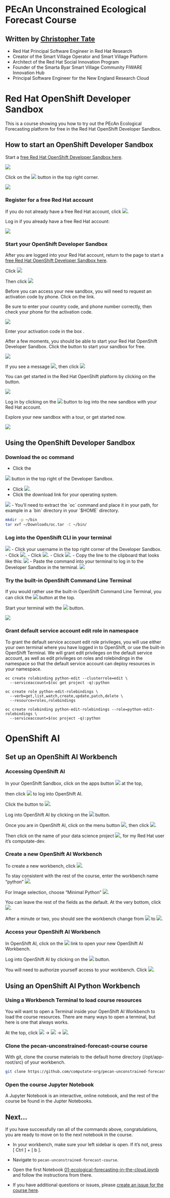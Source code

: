 

# PEcAn Unconstrained Ecological Forecast Course

## Written by [Christopher Tate](https://www.computate.org/)

- Red Hat Principal Software Engineer in Red Hat Research 
- Creator of the Smart Village Operator and Smart Village Platform 
- Architect of the Red Hat Social Innovation Program 
- Founder of the Smarta Byar Smart Village Community FIWARE Innovation Hub 
- Principal Software Engineer for the New England Research Cloud

# Red Hat OpenShift Developer Sandbox

This is a course showing you how to try out the PEcAn Ecological Forecasting platform for free in the Red Hat OpenShift Developer Sandbox. 

## How to start an OpenShift Developer Sandbox

Start a [free Red Hat OpenShift Developer Sandbox
here](https://developers.redhat.com/developer-sandbox).

<img src="pictures/10000201000002EC000000B797470F50FAD9B503.png" />

Click on the
<img src="pictures/100002010000002A00000016F8A31816B66F52D8.png" />
button in the top right corner.

<img src="pictures/10000201000000C20000004B778672F45D986E77.png" />

### Register for a free Red Hat account

If you do not already have a free Red Hat account, click
<img src="pictures/100002010000011D000000194F39C6CC5D1A0EA6.png" />.

Log in if you already have a free Red Hat account:

<img src="pictures/10000201000001A4000000F06DFE281142C79837.png" />

### Start your OpenShift Developer Sandbox

After you are logged into your Red Hat account, return to the page to
start a [free Red Hat OpenShift Developer Sandbox
here](https://developers.redhat.com/developer-sandbox).

Click
<img src="pictures/10000201000000DF000000245838DB81DC18462A.png" />

Then click
<img src="pictures/100002010000008A000000248AC83F9D6A153747.png" />

Before you can access your new sandbox, you will need to request an
activation code by phone. Click on the link.

Be sure to enter your country code, and phone number correctly, then
check your phone for the activation code.

<img src="pictures/1000020100000359000000CB3CE9E1A39B080DE6.png" />

Enter your activation code in the box .

After a few moments, you should be able to start your Red Hat OpenShift
Developer Sandbox. Click the button to start your sandbox for free.

<img src="pictures/100002010000027E0000008072F673BF670FECCA.png" />

If you see a message
<img src="pictures/10000201000001EA0000001EB1A61FBC1D9C353B.png" />,
then click
<img src="pictures/1000020100000048000000243F3A75341A965DC4.png" />

You can get started in the Red Hat OpenShift platform by clicking on the
button.

<img src="pictures/10000201000000740000007DED7012DEEE29A8D6.png" />

Log in by clicking on the
<img src="pictures/100002010000006C0000001DABF5B58FF6B1D253.png" />
button to log into the new sandbox with your Red Hat account.

Explore your new sandbox with a tour, or get started now.

<img src="pictures/1000020100000220000000A7B122DE8EA79F44F2.png" />

## Using the OpenShift Developer Sandbox

### Download the oc command
- Click the
<img src="pictures/10000201000000180000001946A6B15A7F8D3A9C.png" />
button in the top right of the Developer Sandbox.

- Click
<img src="pictures/100002010000010400000025591A5F602949BE11.png" />.
- Click the download link for your operating system.

<img src="pictures/1000020100000168000000AC979C70CCF932ABC5.png" />
- You'll need to extract the `oc` command and place it in your path,
for example in a `bin` directory in your `$HOME` directory.

```bash
mkdir -p ~/bin
tar xvf ~/Downloads/oc.tar -C ~/bin/
```

### Log into the OpenShift CLI in your terminal

<img src="pictures/10000201000000DA000000A925DC020844A89E01.png" />
- Click your username in the top right corner of the Developer Sandbox.
- Click
<img src="pictures/10000201000000BD00000025748AE357F93DE9CB.png" />.
- Click
<img src="pictures/10000201000000740000002333EFEF0BE6991D9D.png" />.
- Click
<img src="pictures/100002010000006A000000156B50A1A3B5B867E3.png" />.
- Copy the line to the clipboard that looks like this:

<img src="pictures/100002010000024F0000004C0CDBE88B1D849CC9.png" />
- Paste the command into your terminal to log in to the Developer Sandbox in the terminal.

<img src="pictures/10000201000003AC000000BE7CE02563432523F1.png" />

### Try the built-in OpenShift Command Line Terminal

If you would rather use the built-in OpenShift Command Line Terminal,
you can click the
<img src="pictures/10000201000000300000002141D4B84667B12CDC.png" />
button at the top.

Start your terminal with the
<img src="pictures/100002010000003F000000219314E9C10310EE58.png" />
button.

<img src="pictures/10000201000001DB000000F8A368C4DDD19862FB.png" />

### Grant default service account edit role in namespace

To grant the default service account edit role privileges, you will use
either your own terminal where you have logged in to OpenShift, or use
the built-in OpenShift Terminal. We will grant edit privileges on the
default service account, as well as edit privileges on roles and
rolebindings in the namespace so that the default service account can
deploy resources in your namespace.

```
oc create rolebinding python-edit --clusterrole=edit \
  --serviceaccount=$(oc get project -q):python

oc create role python-edit-rolebindings \
  --verb=get,list,watch,create,update,patch,delete \
  --resource=roles,rolebindings

oc create rolebinding python-edit-rolebindings --role=python-edit-rolebindings \
  --serviceaccount=$(oc project -q):python
```

# OpenShift AI

## Set up an OpenShift AI Workbench

### Accessing OpenShift AI

In your OpenShift Sandbox, click on the apps button
<img src="pictures/100002010000003000000024AAAC041571052865.png" />
at the top,

then click
<img src="pictures/100002010000012600000028AA3F546B7EAF857C.png" />
to log into OpenShift AI.

Click the button to
<img src="pictures/10000201000000A000000020B028AB197DEBE3A3.png" />.

Log into OpenShift AI by clicking on the
<img src="pictures/100002010000006C0000001DABF5B58FF6B1D253.png" />
button.

Once you are in OpenShift AI, click on the menu button
<img src="pictures/100002010000002E000000216426608B65255A13.png" />,
then click
<img src="pictures/10000201000000B200000027F58611BB363F3154.png" />.

Then click on the name of your data science project
<img src="pictures/100002010000008F00000034E5BB257B3DE6397F.png" />,
for my Red Hat user it’s computate-dev.

### Create a new OpenShift AI Workbench

To create a new workbench, click
<img src="pictures/100002010000009100000021A1D82C0B6349F1C3.png" />.

To stay consistent with the rest of the course, enter the workbench name
“python”
<img src="pictures/1000020100000043000000446EA181997A7346B6.png" />.

For Image selection, choose “Minimal Python”
<img src="pictures/100002010000007B0000003FA29A900E8890D587.png" />.

You can leave the rest of the fields as the default. At the very bottom,
click
<img src="pictures/1000020100000091000000211148800178F97C50.png" />.

After a minute or two, you should see the workbench change from
<img src="pictures/10000201000000460000002FDF0FBBBC61A6E1C5.png" />
to
<img src="pictures/100002010000003A00000030BD8223197D20CCFD.png" />.

### Access your OpenShift AI Workbench

In OpenShift AI, click on the
<img src="pictures/100002010000004200000023E46306A5CE3ADC98.png" />
link to open your new OpenShift AI Workbench.

Log into OpenShift AI by clicking on the
<img src="pictures/100002010000006C0000001DABF5B58FF6B1D253.png" />
button.

You will need to authorize yourself access to your workbench. Click
<img src="pictures/10000201000000CD0000001AA11D3D36B96FAA42.png" />.

## Using an OpenShift AI Python Workbench

### Using a Workbench Terminal to load course resources

You will want to open a Terminal inside your OpenShift AI Workbench to
load the course resources. There are many ways to open a terminal, but
here is one that always works.

At the top, click
<img src="pictures/100002010000002300000017A7751A2F8CB5671D.png" />
→
<img src="pictures/100002010000002800000016B63989EE943480F7.png" />
→
<img src="pictures/100002010000004D00000018604E6A830090C94F.png" />.

### Clone the pecan-unconstrained-forecast-course course

With git, clone the course materials to the default home directory
(/opt/app-root/src) of your workbench.

```bash
git clone https://github.com/computate-org/pecan-unconstrained-forecast-course.git ~/pecan-unconstrained-forecast-course
```

### Open the course Jupyter Notebook

A Jupyter Notebook is an interactive, online notebook, and the rest of
the course be found in the Jupter Notebooks. 

## Next...
If you have successfully ran all of the commands above, congratulations, you are ready to move on to the next notebook in the course. 
- In your workbench, make sure your left sidebar is open. If it’s not,
press \[ Ctrl \] + \[ b \].
- Navigate to `pecan-unconstrained-forecast-course`. 
- Open the first Notebook [01-ecological-forecasting-in-the-cloud.ipynb](01-ecological-forecasting-in-the-cloud.ipynb) and follow the instructions from there. 

- If you have additional questions or issues, please [create an issue for the course here](https://github.com/computate-org/pecan-unconstrained-forecast-course/issues). 
